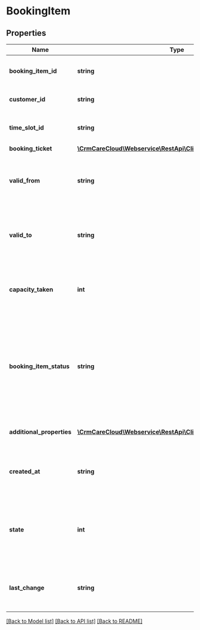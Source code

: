 # BookingItem

## Properties
Name | Type | Description | Notes
------------ | ------------- | ------------- | -------------
**booking_item_id** | **string** | The unique id of the booking item | [optional] 
**customer_id** | **string** | The unique id of the customer | [optional] 
**time_slot_id** | **string** | The unique id of the booking time slot | 
**booking_ticket** | [**\CrmCareCloud\Webservice\RestApi\Client\Model\BookingTicket**](BookingTicket.md) |  | [optional] 
**valid_from** | **string** | Date and time when time slot starts *(YYYY-MM-DD HH:MM:SS)* | [optional] 
**valid_to** | **string** | Date and time when time slot ends *(YYYY-MM-DD HH:MM:SS)* | [optional] 
**capacity_taken** | **int** | How much capacity is taken by the booking item. If not set, value is 1 | [optional] [default to 1]
**booking_item_status** | **string** | Current status of the booking item from resource [booking-statuses](#tag/Booking-statuses). If not set, CareCloud uses default booking status. | [optional] 
**additional_properties** | [**\CrmCareCloud\Webservice\RestApi\Client\Model\PropertyRecord[]**](PropertyRecord.md) | List of additional property records | [optional] 
**created_at** | **string** | Date and time of the boking item *(YYYY-MM-DD HH:MM:SS)* | 
**state** | **int** | State of the booking item record *Possible values are: 0 - deleted / 1 - active / 2 - non active* | [optional] 
**last_change** | **string** | Date and time of the last change *(YYYY-MM-DD HH:MM:SS)* | [optional] 

[[Back to Model list]](../../README.md#documentation-for-models) [[Back to API list]](../../README.md#documentation-for-api-endpoints) [[Back to README]](../../README.md)

